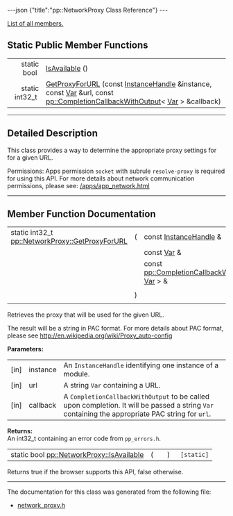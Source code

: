 ---json {"title":"pp::NetworkProxy Class Reference"} ---

[List of all members.](/docs/native-client/pepper_stable/cpp/classpp_1_1_network_proxy-members/)

Static Public Member Functions
------------------------------

<table><tbody><tr class="odd"><td style="text-align: right;">static bool </td><td><a href="/docs/native-client/pepper_stable/cpp/classpp_1_1_network_proxy#a864362732834af39e12f699ff5e1888d" class="el">IsAvailable</a> ()</td></tr><tr class="even"><td style="text-align: right;">static int32_t </td><td><a href="/docs/native-client/pepper_stable/cpp/classpp_1_1_network_proxy#a03ae12454a920710272c15431039b6fd" class="el">GetProxyForURL</a> (const <a href="/docs/native-client/pepper_stable/cpp/classpp_1_1_instance_handle/" class="el">InstanceHandle</a> &amp;instance, const <a href="/docs/native-client/pepper_stable/cpp/classpp_1_1_var/" class="el">Var</a> &amp;url, const <a href="/docs/native-client/pepper_stable/cpp/classpp_1_1_completion_callback_with_output/" class="el">pp::CompletionCallbackWithOutput</a>&lt; <a href="/docs/native-client/pepper_stable/cpp/classpp_1_1_var/" class="el">Var</a> &gt; &amp;callback)</td></tr></tbody></table>

------------------------------------------------------------------------

<span id="details" class="anchor" style="margin: 0;"></span>

Detailed Description
--------------------

This class provides a way to determine the appropriate proxy settings for for a given URL.

Permissions: Apps permission `socket` with subrule `resolve-proxy` is required for using this API. For more details about network communication permissions, please see: [/apps/app\_network.html](/apps/app_network.html)

------------------------------------------------------------------------

Member Function Documentation
-----------------------------

<span id="a03ae12454a920710272c15431039b6fd" class="anchor" style="margin: 0;"></span>

<table><tbody><tr class="odd"><td>static int32_t <a href="/docs/native-client/pepper_stable/cpp/classpp_1_1_network_proxy#a03ae12454a920710272c15431039b6fd" class="el">pp::NetworkProxy::GetProxyForURL</a></td><td>(</td><td>const <a href="/docs/native-client/pepper_stable/cpp/classpp_1_1_instance_handle/" class="el">InstanceHandle</a> &amp; </td><td><em>instance</em>,</td></tr><tr class="even"><td></td><td></td><td>const <a href="/docs/native-client/pepper_stable/cpp/classpp_1_1_var/" class="el">Var</a> &amp; </td><td><em>url</em>,</td></tr><tr class="odd"><td></td><td></td><td>const <a href="/docs/native-client/pepper_stable/cpp/classpp_1_1_completion_callback_with_output/" class="el">pp::CompletionCallbackWithOutput</a>&lt; <a href="/docs/native-client/pepper_stable/cpp/classpp_1_1_var/" class="el">Var</a> &gt; &amp; </td><td><em>callback</em> </td></tr><tr class="even"><td></td><td>)</td><td></td><td><code> [static]</code></td></tr></tbody></table>

Retrieves the proxy that will be used for the given URL.

The result will be a string in PAC format. For more details about PAC format, please see <http://en.wikipedia.org/wiki/Proxy_auto-config>

**Parameters:**  
<table><tbody><tr class="odd"><td>[in]</td><td>instance</td><td>An <code>InstanceHandle</code> identifying one instance of a module.</td></tr><tr class="even"><td>[in]</td><td>url</td><td>A string <code>Var</code> containing a URL.</td></tr><tr class="odd"><td>[in]</td><td>callback</td><td>A <code>CompletionCallbackWithOutput</code> to be called upon completion. It will be passed a string <code>Var</code> containing the appropriate PAC string for <code>url</code>.</td></tr></tbody></table>

<!-- -->

**Returns:**  
An int32\_t containing an error code from `pp_errors.h`.

<span id="a864362732834af39e12f699ff5e1888d" class="anchor" style="margin: 0;"></span>

<table><tbody><tr class="odd"><td>static bool <a href="/docs/native-client/pepper_stable/cpp/classpp_1_1_network_proxy#a864362732834af39e12f699ff5e1888d" class="el">pp::NetworkProxy::IsAvailable</a></td><td>(</td><td></td><td>)</td><td><code> [static]</code></td></tr></tbody></table>

Returns true if the browser supports this API, false otherwise.

------------------------------------------------------------------------

The documentation for this class was generated from the following file:

-   <a href="/docs/native-client/pepper_stable/cpp/network__proxy_8h/" class="el">network_proxy.h</a>
